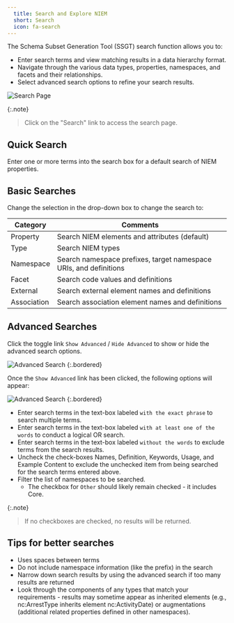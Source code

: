 ```yaml
---
  title: Search and Explore NIEM
  short: Search
  icon: fa-search
---
```


The Schema Subset Generation Tool (SSGT) search function allows you to:

- Enter search terms and view matching results in a data hierarchy format.
- Navigate through the various data types, properties, namespaces, and facets and their relationships.
- Select advanced search options to refine your search results.

![Search Page](./images/search-page.png)

{:.note}
> Click on the "Search" link to access the search page.

## Quick Search

Enter one or more terms into the search box for a default search of NIEM properties.

## Basic Searches

Change the selection in the drop-down box to change the search to:

| Category    | Comments |
| --------    | -------- |
| Property    | Search NIEM elements and attributes (default) |
| Type        | Search NIEM types |
| Namespace   | Search namespace prefixes, target namespace URIs, and definitions |
| Facet       | Search code values and definitions |
| External    | Search external element names and definitions |
| Association | Search association element names and definitions |

## Advanced Searches

Click the toggle link `Show Advanced` / `Hide Advanced` to show or hide the advanced search options.

![Advanced Search](./images/advanced-search-link.png)
{:.bordered}

Once the `Show Advanced` link has been clicked, the following options will appear:

![Advanced Search](./images/advanced-search-options.png)
{:.bordered}

- Enter search terms in the text-box labeled `with the exact phrase` to search multiple terms.
- Enter search terms in the text-box labeled `with at least one of the words` to conduct a logical OR search.
- Enter search terms in the text-box labeled `without the words` to exclude terms from the search results.
- Uncheck the check-boxes Names, Definition, Keywords, Usage, and Example Content to exclude the unchecked item from being searched for the search terms entered above.
- Filter the list of namespaces to be searched.
  - The checkbox for `Other` should likely remain checked - it includes Core.

{:.note}
> If no checkboxes are checked, no results will be returned.

## Tips for better searches

- Uses spaces between terms
- Do not include namespace information (like the prefix) in the search
- Narrow down search results by using the advanced search if too many results are returned
- Look through the components of any types that match your requirements - results may sometime appear as inherited elements (e.g., nc:ArrestType inherits element nc:ActivityDate) or augmentations (additional related properties defined in other namespaces).
